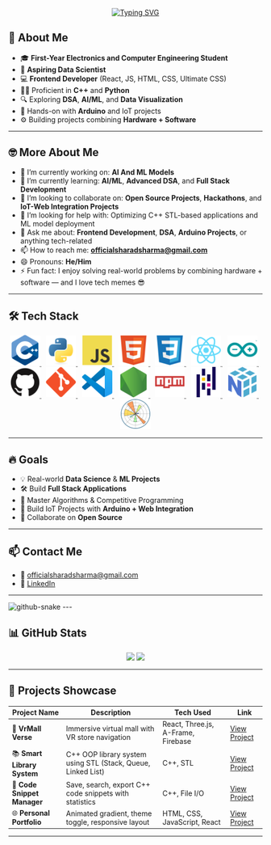
<p align="center">
  <a href="https://git.io/typing-svg">
    <img src="https://readme-typing-svg.herokuapp.com?font=Fira+Code&pause=1000&color=E9F729&width=435&lines=Hey+Guyz+This+Is+Sharad+Sharma;DSA+Enthusiast;Passionate+Frontend+Developer" alt="Typing SVG" />
  </a>
</p>

## 🚀 About Me

- 🎓 **First-Year Electronics and Computer Engineering Student**
- 🧠 **Aspiring Data Scientist**
- 💻 **Frontend Developer** (React, JS, HTML, CSS, Ultimate CSS)
- 👨‍💻 Proficient in **C++** and **Python**
- 🔍 Exploring **DSA**, **AI/ML**, and **Data Visualization**
- 🤖 Hands-on with **Arduino** and IoT projects
- ⚙️ Building projects combining **Hardware + Software**

---

## 🤓 More About Me

- 🔭 I’m currently working on: **AI And ML Models**  
- 🌱 I’m currently learning: **AI/ML**, **Advanced DSA**, and **Full Stack Development**  
- 👯 I’m looking to collaborate on: **Open Source Projects**, **Hackathons**, and **IoT-Web Integration Projects**  
- 🤔 I’m looking for help with: Optimizing C++ STL-based applications and ML model deployment  
- 💬 Ask me about: **Frontend Development**, **DSA**, **Arduino Projects**, or anything tech-related  
- 📫 How to reach me: **officialsharadsharma@gmail.com**  
- 😄 Pronouns: **He/Him**  
- ⚡ Fun fact: I enjoy solving real-world problems by combining hardware + software — and I love tech memes 😎

---


## 🛠️ Tech Stack

<p align="center">
  <abbr title="C++">
    <img src="https://raw.githubusercontent.com/devicons/devicon/master/icons/cplusplus/cplusplus-original.svg" width="60" height="60"/>
  </abbr>&nbsp;
  <abbr title="Python">
    <img src="https://raw.githubusercontent.com/devicons/devicon/master/icons/python/python-original.svg" width="60" height="60"/>
  </abbr>&nbsp;
  <abbr title="JavaScript">
    <img src="https://raw.githubusercontent.com/devicons/devicon/master/icons/javascript/javascript-original.svg" width="60" height="60"/>
  </abbr>&nbsp;
  <abbr title="HTML5">
    <img src="https://raw.githubusercontent.com/devicons/devicon/master/icons/html5/html5-original.svg" width="60" height="60"/>
  </abbr>&nbsp;
  <abbr title="CSS3">
    <img src="https://raw.githubusercontent.com/devicons/devicon/master/icons/css3/css3-original.svg" width="60" height="60"/>
  </abbr>&nbsp;
  <abbr title="React">
    <img src="https://raw.githubusercontent.com/devicons/devicon/master/icons/react/react-original.svg" width="60" height="60"/>
  </abbr>&nbsp;
  <abbr title="Arduino">
    <img src="https://raw.githubusercontent.com/devicons/devicon/master/icons/arduino/arduino-original.svg" width="60" height="60"/>
  </abbr>&nbsp;
  <abbr title="GitHub">
    <img src="https://raw.githubusercontent.com/devicons/devicon/master/icons/github/github-original.svg" width="60" height="60"/>
  </abbr>&nbsp;
  <abbr title="Git">
    <img src="https://raw.githubusercontent.com/devicons/devicon/master/icons/git/git-original.svg" width="60" height="60"/>
  </abbr>&nbsp;
  <abbr title="VS Code">
    <img src="https://raw.githubusercontent.com/devicons/devicon/master/icons/vscode/vscode-original.svg" width="60" height="60"/>
  </abbr>&nbsp;
  <abbr title="Node.js">
    <img src="https://raw.githubusercontent.com/devicons/devicon/master/icons/nodejs/nodejs-original.svg" width="60" height="60"/>
  </abbr>&nbsp;
  <abbr title="npm">
    <img src="https://raw.githubusercontent.com/devicons/devicon/master/icons/npm/npm-original-wordmark.svg" width="60" height="60"/>
  </abbr>&nbsp;
  <abbr title="Pandas">
    <img src="https://raw.githubusercontent.com/devicons/devicon/master/icons/pandas/pandas-original.svg" width="60" height="60"/>
  </abbr>&nbsp;
  <abbr title="NumPy">
    <img src="https://raw.githubusercontent.com/devicons/devicon/master/icons/numpy/numpy-original.svg" width="60" height="60"/>
  </abbr>&nbsp;
  <abbr title="Matplotlib">
    <img src="https://raw.githubusercontent.com/devicons/devicon/master/icons/matplotlib/matplotlib-original.svg" width="60" height="60"/>
  </abbr>
</p>

---

## 🔥 Goals

- 💡 Real-world **Data Science** & **ML Projects**
- 🛠️ Build **Full Stack Applications**
- 🧠 Master Algorithms & Competitive Programming
- 🚀 Build IoT Projects with **Arduino + Web Integration**
- 👥 Collaborate on **Open Source**

---

## 📫 Contact Me

- 💌 officialsharadsharma@gmail.com  
- 💼 [LinkedIn](https://www.linkedin.com/in/sharad-sharma-351588304/)

---



<picture>
  <source media="(prefers-color-scheme: dark)" srcset="https://raw.githubusercontent.com/tobiasmeyhoefer/tobiasmeyhoefer/output/github-snake-dark.svg" />
  <source media="(prefers-color-scheme: light)" srcset="https://raw.githubusercontent.com/tobiasmeyhoefer/tobiasmeyhoefer/output/github-snake.svg" />
  <img alt="github-snake" src="https://raw.githubusercontent.com/tobiasmeyhoefer/tobiasmeyhoefer/output/github-snake.svg" />
</picture>
---

## 📊 GitHub Stats

<p align="center">
  <img src="https://github-readme-stats.vercel.app/api?username=sharad-sharma&show_icons=true&theme=tokyonight&count_private=true" height="170"/>
  <img src="https://github-readme-stats.vercel.app/api/top-langs/?username=sharad-sharma&layout=compact&theme=tokyonight" height="170"/>
</p>

---

## 💼 Projects Showcase

| Project Name | Description | Tech Used | Link |
|--------------|-------------|-----------|------|
| 🛒 **VrMall Verse** | Immersive virtual mall with VR store navigation | React, Three.js, A-Frame, Firebase | [View Project](https://mallverse.vercel.app/) |
| 📚 **Smart Library System** | C++ OOP library system using STL (Stack, Queue, Linked List) | C++, STL | [View Project](#) |
| 📂 **Code Snippet Manager** | Save, search, export C++ code snippets with statistics | C++, File I/O | [View Project](#) |
| 🌐 **Personal Portfolio** | Animated gradient, theme toggle, responsive layout | HTML, CSS, JavaScript, React | [View Project](#) |



---


